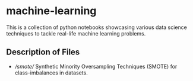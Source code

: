 # machine-learning

This is a collection of python notebooks showcasing various data science techniques to tackle real-life machine learning problems.

## Description of Files

- _/smote/_
  Synthetic Minority Oversampling Techniques (SMOTE) for class-imbalances in datasets.
